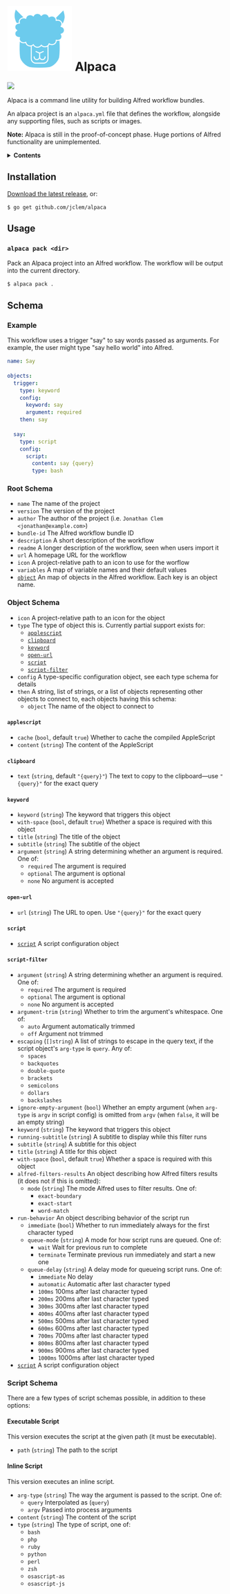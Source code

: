 # <img src="alpaca.svg" width="150" /> Alpaca

[![](https://github.com/jclem/alpaca/workflows/.github/workflows/ci.yml/badge.svg)](https://github.com/jclem/alpaca/actions)

Alpaca is a command line utility for building Alfred workflow bundles.

An alpaca project is an `alpaca.yml` file that defines the workflow, alongside any supporting files, such as scripts or images.

**Note:** Alpaca is still in the proof-of-concept phase. Huge portions of Alfred functionality are unimplemented.

<details>
<summary><strong>Contents</strong></summary>

- [Installation](#installation)
- [Usage](#usage)
  - [`alpaca pack`](#alpaca-pack-dir)
- [Schema](#schema)
  - [Example](#example)
  - [Root Schema](#root-schema)
  - [Object Schema](#object-schema)
    - [`applescript`](#applescript)
    - [`clipboard`](#clipboard)
    - [`keyword`](#keyword)
    - [`open-url`](#open-url)
    - [`script`](#script)
    - [`script-filter`](#script-filter)
  - [Script Schema](#script-schema)
    - [Executable Script](#executable-script)
    - [Inline Script](#inline-script)

</details>

## Installation

[Download the latest release](https://github.com/jclem/alpaca/releases/latest), or:

```shell
$ go get github.com/jclem/alpaca
```

## Usage

### `alpaca pack <dir>`

Pack an Alpaca project into an Alfred workflow. The workflow will be output into the current directory.

```shell
$ alpaca pack .
```

## Schema

### Example

This workflow uses a trigger "say" to say words passed as arguments. For example, the user might type "say hello world" into Alfred.

```yaml
name: Say

objects:
  trigger:
    type: keyword
    config:
      keyword: say
      argument: required
    then: say

  say:
    type: script
    config:
      script:
        content: say {query}
        type: bash
```

### Root Schema

- `name` The name of the project
- `version` The version of the project
- `author` The author of the project (i.e. `Jonathan Clem <jonathan@example.com>`)
- `bundle-id` The Alfred workflow bundle ID
- `description` A short description of the workflow
- `readme` A longer description of the workflow, seen when users import it
- `url` A homepage URL for the workflow
- `icon` A project-relative path to an icon to use for the worflow
- `variables` A map of variable names and their default values
- [`object`](#object-schema) An map of objects in the Alfred workflow. Each key is an object name.

### Object Schema

- `icon` A project-relative path to an icon for the object
- `type` The type of object this is. Currently partial support exists for:
  - [`applescript`](#applescript)
  - [`clipboard`](#clipboard)
  - [`keyword`](#keyword)
  - [`open-url`](#open-url)
  - [`script`](#script)
  - [`script-filter`](#script-filter)
- `config` A type-specific configuration object, see each type schema for details
- `then` A string, list of strings, or a list of objects representing other objects to connect to, each objects having this schema:
  - `object` The name of the object to connect to

#### `applescript`

- `cache` (`bool`, default `true`) Whether to cache the compiled AppleScript
- `content` (`string`) The content of the AppleScript

#### `clipboard`

- `text` (`string`, default `"{query}"`) The text to copy to the clipboard—use `"{query}"` for the exact query

#### `keyword`

- `keyword` (`string`) The keyword that triggers this object
- `with-space` (`bool`, default `true`) Whether a space is required with this object
- `title` (`string`) The title of the object
- `subtitle` (`string`) The subtitle of the object
- `argument` (`string`) A string determining whether an argument is required. One of:
  - `required` The argument is required
  - `optional` The argument is optional
  - `none` No argument is accepted

#### `open-url`

- `url` (`string`) The URL to open. Use `"{query}"` for the exact query

#### `script`

- [`script`](#script-schema) A script configuration object

#### `script-filter`

- `argument` (`string`) A string determining whether an argument is required. One of:
  - `required` The argument is required
  - `optional` The argument is optional
  - `none` No argument is accepted
- `argument-trim` (`string`) Whether to trim the argument's whitespace. One of:
  - `auto` Argument automatically trimmed
  - `off` Argument not trimmed
- `escaping` (`[]string`) A list of strings to escape in the query text, if the script object's `arg-type` is `query`. Any of:
  - `spaces`
  - `backquotes`
  - `double-quote`
  - `brackets`
  - `semicolons`
  - `dollars`
  - `backslashes`
- `ignore-empty-argument` (`bool`) Whether an empty argument (when `arg-type` is `argv` in script config) is omitted from `argv` (when `false`, it will be an empty string)
- `keyword` (`string`) The keyword that triggers this object
- `running-subtitle` (`string`) A subtitle to display while this filter runs
- `subtitle` (`string`) A subtitle for this object
- `title` (`string`) A title for this object
- `with-space` (`bool`, default `true`) Whether a space is required with this object
- `alfred-filters-results` An object describing how Alfred filters results (it does not if this is omitted):
  - `mode` (`string`) The mode Alfred uses to filter results. One of:
    - `exact-boundary`
    - `exact-start`
    - `word-match`
- `run-behavior` An object describing behavior of the script run
  - `immediate` (`bool`) Whether to run immediately always for the first character typed
  - `queue-mode` (`string`) A mode for how script runs are queued. One of:
    - `wait` Wait for previous run to complete
    - `terminate` Terminate previous run immediately and start a new one
  - `queue-delay` (`string`) A delay mode for queueing script runs. One of:
    - `immediate` No delay
    - `automatic` Automatic after last character typed
    - `100ms` 100ms after last character typed
    - `200ms` 200ms after last character typed
    - `300ms` 300ms after last character typed
    - `400ms` 400ms after last character typed
    - `500ms` 500ms after last character typed
    - `600ms` 600ms after last character typed
    - `700ms` 700ms after last character typed
    - `800ms` 800ms after last character typed
    - `900ms` 900ms after last character typed
    - `1000ms` 1000ms after last character typed
- [`script`](#script-schema) A script configuration object

### Script Schema

There are a few types of script schemas possible, in addition to these options:

#### Executable Script

This version executes the script at the given path (it must be executable).

- `path` (`string`) The path to the script

#### Inline Script

This version executes an inline script.

- `arg-type` (`string`) The way the argument is passed to the script. One of:
  - `query` Interpolated as (`query`)
  - `argv` Passed into process arguments
- `content` (`string`) The content of the script
- `type` (`string`) The type of script, one of:
  - `bash`
  - `php`
  - `ruby`
  - `python`
  - `perl`
  - `zsh`
  - `osascript-as`
  - `osascript-js`
